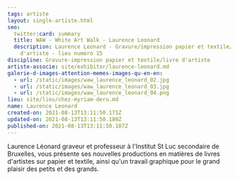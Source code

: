 ```yaml
---
tags: artiste
layout: single-artiste.html
seo:
  twitter:card: summary
  title: WAW - White Art Walk - Laurence Leonard
  description: Laurence Leonard - Gravure/impression papier et textile/livre
    d'artiste - lieu numéro 15
discipline: Gravure-impression papier et textile/livre d'artiste
artiste-associe: site/exhibitor/laurence-leonard.md
galerie-d-images-attention-memes-images-qu-en-en:
  - url: /static/images/waw_laurence_leonard_02.jpg
  - url: /static/images/waw_laurence_leonard_03.jpg
  - url: /static/images/waw_laurence_leonard_04.png
lieu: site/lieu/chez-myriam-deru.md
name: Laurence Leonard
created-on: 2021-08-13T13:11:50.171Z
updated-on: 2021-08-13T13:11:50.180Z
published-on: 2021-08-13T13:11:50.187Z
---
```

Laurence Léonard graveur et professeur à l'Institut St Luc secondaire de Bruxelles, vous présente ses
nouvelles productions en matières de livres d'artistes sur papier et textile, ainsi qu'un travail graphique
pour le grand plaisir des petits et des grands.